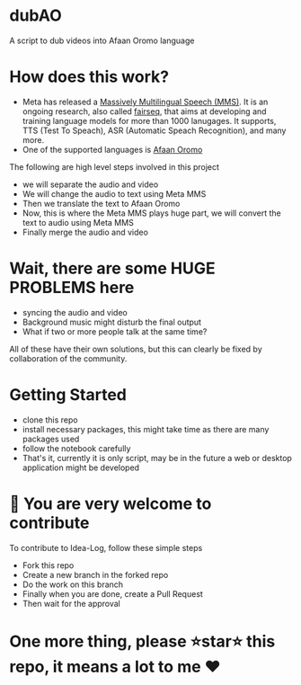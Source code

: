 # dubAO
A script to dub videos into Afaan Oromo language

# How does this work?
- Meta has released a [Massively Multilingual Speech (MMS)](https://about.fb.com/news/2023/05/ai-massively-multilingual-speech-technology/). It is an ongoing research, also called [fairseq](https://github.com/facebookresearch/fairseq/tree/main/examples%2Fmms), that aims at developing and training language models for more than 1000 lanugages. It supports, TTS (Test To Speach), ASR (Automatic Speach Recognition), and many more.
- One of the supported languages is [Afaan Oromo](https://www.ethnologue.com/language/orm/)

The following are high level steps involved in this project
- we will separate the audio and video
- We will change the audio to text using Meta MMS
- Then we translate the text to Afaan Oromo
- Now, this is where the Meta MMS plays huge part, we will convert the text to audio using Meta MMS
- Finally merge the audio and video

# Wait, there are some HUGE PROBLEMS here
- syncing the audio and video
- Background music might disturb the final output
- What if two or more people talk at the same time?

All of these have their own solutions, but this can clearly be fixed by collaboration of the community.

# Getting Started
- clone this repo
- install necessary packages, this might take time as there are many packages used
- follow the notebook carefully
- That's it, currently it is only script, may be in the future a web or desktop application might be developed

# 👥 You are very welcome to contribute
To contribute to Idea-Log, follow these simple steps
- Fork this repo
- Create a new branch in the forked repo
- Do the work on this branch
- Finally when you are done, create a Pull Request
- Then wait for the approval

# One more thing, please ⭐star⭐ this repo, it means a lot to me ❤️

